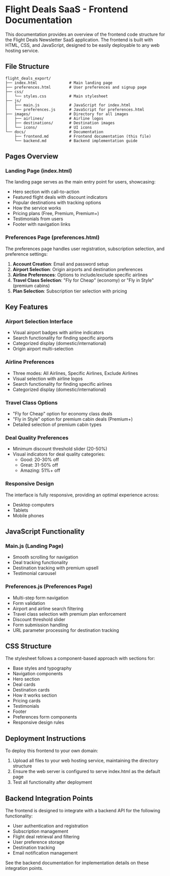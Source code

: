 # Flight Deals SaaS - Frontend Documentation

This documentation provides an overview of the frontend code structure for the Flight Deals Newsletter SaaS application. The frontend is built with HTML, CSS, and JavaScript, designed to be easily deployable to any web hosting service.

## File Structure

```
flight_deals_export/
├── index.html              # Main landing page
├── preferences.html        # User preferences and signup page
├── css/
│   └── styles.css          # Main stylesheet
├── js/
│   ├── main.js             # JavaScript for index.html
│   └── preferences.js      # JavaScript for preferences.html
├── images/                 # Directory for all images
│   ├── airlines/           # Airline logos
│   ├── destinations/       # Destination images
│   └── icons/              # UI icons
└── docs/                   # Documentation
    ├── frontend.md         # Frontend documentation (this file)
    └── backend.md          # Backend implementation guide
```

## Pages Overview

### Landing Page (index.html)

The landing page serves as the main entry point for users, showcasing:

- Hero section with call-to-action
- Featured flight deals with discount indicators
- Popular destinations with tracking options
- How the service works
- Pricing plans (Free, Premium, Premium+)
- Testimonials from users
- Footer with navigation links

### Preferences Page (preferences.html)

The preferences page handles user registration, subscription selection, and preference settings:

1. **Account Creation**: Email and password setup
2. **Airport Selection**: Origin airports and destination preferences
3. **Airline Preferences**: Options to include/exclude specific airlines
4. **Travel Class Selection**: "Fly for Cheap" (economy) or "Fly in Style" (premium cabins)
5. **Plan Selection**: Subscription tier selection with pricing

## Key Features

### Airport Selection Interface

- Visual airport badges with airline indicators
- Search functionality for finding specific airports
- Categorized display (domestic/international)
- Origin airport multi-selection

### Airline Preferences

- Three modes: All Airlines, Specific Airlines, Exclude Airlines
- Visual selection with airline logos
- Search functionality for finding specific airlines
- Categorized display (domestic/international)

### Travel Class Options

- "Fly for Cheap" option for economy class deals
- "Fly in Style" option for premium cabin deals (Premium+)
- Detailed selection of premium cabin types

### Deal Quality Preferences

- Minimum discount threshold slider (20-50%)
- Visual indicators for deal quality categories:
  - Good: 20-30% off
  - Great: 31-50% off
  - Amazing: 51%+ off

### Responsive Design

The interface is fully responsive, providing an optimal experience across:
- Desktop computers
- Tablets
- Mobile phones

## JavaScript Functionality

### Main.js (Landing Page)

- Smooth scrolling for navigation
- Deal tracking functionality
- Destination tracking with premium upsell
- Testimonial carousel

### Preferences.js (Preferences Page)

- Multi-step form navigation
- Form validation
- Airport and airline search filtering
- Travel class selection with premium plan enforcement
- Discount threshold slider
- Form submission handling
- URL parameter processing for destination tracking

## CSS Structure

The stylesheet follows a component-based approach with sections for:

- Base styles and typography
- Navigation components
- Hero section
- Deal cards
- Destination cards
- How it works section
- Pricing cards
- Testimonials
- Footer
- Preferences form components
- Responsive design rules

## Deployment Instructions

To deploy this frontend to your own domain:

1. Upload all files to your web hosting service, maintaining the directory structure
2. Ensure the web server is configured to serve index.html as the default page
3. Test all functionality after deployment

## Backend Integration Points

The frontend is designed to integrate with a backend API for the following functionality:

- User authentication and registration
- Subscription management
- Flight deal retrieval and filtering
- User preference storage
- Destination tracking
- Email notification management

See the backend documentation for implementation details on these integration points.
